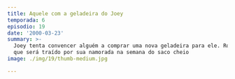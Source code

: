 ```yaml
---
title: Aquele com a geladeira do Joey
temporada: 6
episodio: 19
date: '2000-03-23'
summary: >-
  Joey tenta convencer alguém a comprar uma nova geladeira para ele. Ross teme
  que será traído por sua namorada na semana do saco cheio
image: ./img/19/thumb-medium.jpg

---
```

